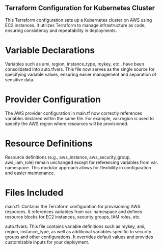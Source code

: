 ## Terraform Configuration for Kubernetes Cluster
This Terraform configuration sets up a Kubernetes cluster on AWS using EC2 instances. It utilizes Terraform to manage infrastructure as code, ensuring consistency and repeatability in deployments.

# Variable Declarations
Variables such as ami, region, instance_type, mykey, etc., have been consolidated into auto.tfvars. This file now serves as the single source for specifying variable values, ensuring easier management and separation of sensitive data.

# Provider Configuration
The AWS provider configuration in main.tf now correctly references variables declared within the same file. For example, var.region is used to specify the AWS region where resources will be provisioned.

# Resource Definitions
Resource definitions (e.g., aws_instance, aws_security_group, aws_iam_role) remain unchanged except for referencing variables from var. namespace. This modular approach allows for flexibility in configuration and easier maintenance.

# Files Included
main.tf: Contains the Terraform configuration for provisioning AWS resources. It references variables from var. namespace and defines resource blocks for EC2 instances, security groups, IAM roles, etc.

auto.tfvars: This file contains variable definitions such as mykey, ami, region, instance_type, as well as additional variables specific to security groups and other configurations. It overrides default values and provides customizable inputs for your deployment. 
